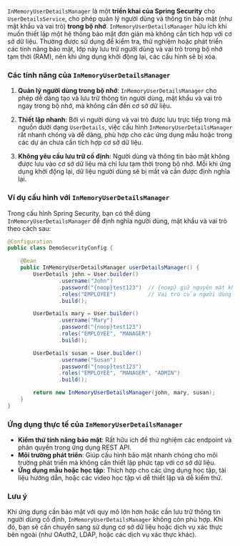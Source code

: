 `InMemoryUserDetailsManager` là một **triển khai của Spring Security** cho `UserDetailsService`, cho phép quản lý người dùng và thông tin bảo mật (như mật khẩu và vai trò) **trong bộ nhớ**. `InMemoryUserDetailsManager` hữu ích khi muốn thiết lập một hệ thống bảo mật đơn giản mà không cần tích hợp với cơ sở dữ liệu. Thường được sử dụng để kiểm tra, thử nghiệm hoặc phát triển các tính năng bảo mật, lớp này lưu trữ người dùng và vai trò trong bộ nhớ tạm thời (RAM), nên khi ứng dụng khởi động lại, các cấu hình sẽ bị xóa.

### Các tính năng của `InMemoryUserDetailsManager`

1. **Quản lý người dùng trong bộ nhớ**: `InMemoryUserDetailsManager` cho phép dễ dàng tạo và lưu trữ thông tin người dùng, mật khẩu và vai trò ngay trong bộ nhớ, mà không cần đến cơ sở dữ liệu.

2. **Thiết lập nhanh**: Bởi vì người dùng và vai trò được lưu trực tiếp trong mã nguồn dưới dạng `UserDetails`, việc cấu hình `InMemoryUserDetailsManager` rất nhanh chóng và dễ dàng, phù hợp cho các ứng dụng mẫu hoặc trong các dự án chưa cần tích hợp cơ sở dữ liệu.

3. **Không yêu cầu lưu trữ cố định**: Người dùng và thông tin bảo mật không được lưu vào cơ sở dữ liệu mà chỉ lưu tạm thời trong bộ nhớ. Mỗi khi ứng dụng khởi động lại, dữ liệu người dùng sẽ bị mất và cần được định nghĩa lại.

### Ví dụ cấu hình với `InMemoryUserDetailsManager`

Trong cấu hình Spring Security, bạn có thể dùng `InMemoryUserDetailsManager` để định nghĩa người dùng, mật khẩu và vai trò theo cách sau:

```java
@Configuration
public class DemoSecurityConfig {

    @Bean
    public InMemoryUserDetailsManager userDetailsManager() {
        UserDetails john = User.builder()
                .username("John")
                .password("{noop}test123")  // {noop} giữ nguyên mật khẩu
                .roles("EMPLOYEE")          // Vai trò của người dùng
                .build();

        UserDetails mary = User.builder()
                .username("Mary")
                .password("{noop}test123")
                .roles("EMPLOYEE", "MANAGER")
                .build();

        UserDetails susan = User.builder()
                .username("Susan")
                .password("{noop}test123")
                .roles("EMPLOYEE", "MANAGER", "ADMIN")
                .build();

        return new InMemoryUserDetailsManager(john, mary, susan);
    }
}
```

### Ứng dụng thực tế của `InMemoryUserDetailsManager`
- **Kiểm thử tính năng bảo mật**: Rất hữu ích để thử nghiệm các endpoint và phân quyền trong ứng dụng REST API.
- **Môi trường phát triển**: Giúp cấu hình bảo mật nhanh chóng cho môi trường phát triển mà không cần thiết lập phức tạp với cơ sở dữ liệu.
- **Ứng dụng mẫu hoặc học tập**: Thích hợp cho các ứng dụng học tập, tài liệu hướng dẫn, hoặc các video học tập vì dễ thiết lập và dễ kiểm thử.

### Lưu ý
Khi ứng dụng cần bảo mật với quy mô lớn hơn hoặc cần lưu trữ thông tin người dùng cố định, `InMemoryUserDetailsManager` không còn phù hợp. Khi đó, bạn sẽ cần chuyển sang sử dụng cơ sở dữ liệu hoặc dịch vụ xác thực bên ngoài (như OAuth2, LDAP, hoặc các dịch vụ xác thực khác).
